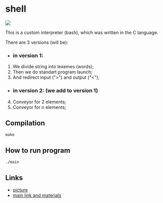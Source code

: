 # shell

![](//Bash.jpg)

This is a custom interpreter (bash), which was written in the C language.

There are 3 versions (will be): 
  * ### in version 1: 
  1. We divide string into lexemes (words);
  2. Then we do standart program launch;
  3. And redirect input (">") and output ("<");
  
  * ### in version 2: (we add to version 1)
  4. Conveyor for 2 elements;
  5. Conveyor for n elements;


 ## Compilation
  `make`

 ## How to run program
  `./main`

 ## Links
  * [picture](https://andreyex.ru/wp-content/uploads/2018/12/Kak-sozdat-psevdonimy-Bash.jpg)
  * [main link and materials](mymath.info)
